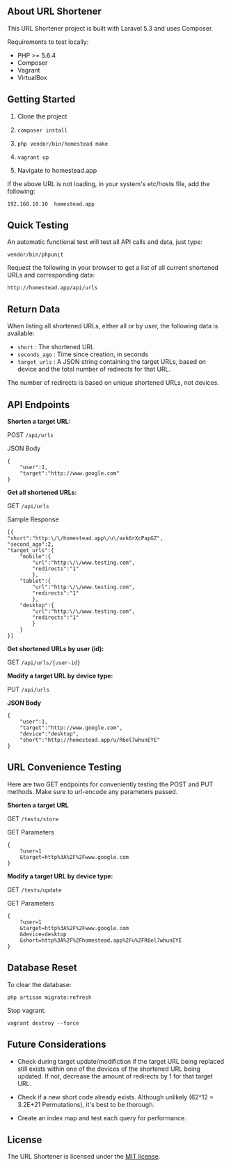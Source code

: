 
## About URL Shortener

This URL Shortener project is built with Laravel 5.3 and uses Composer. 

Requirements to test locally:

- PHP >= 5.6.4
- Composer
- Vagrant
- VirtualBox

## Getting Started

1. Clone the project

2. `composer install`

3. `php vendor/bin/homestead make`

4. `vagrant up`

5. Navigate to homestead.app

If the above URL is not loading, in your system's etc/hosts file, add the following: 

`192.168.10.10  homestead.app`

## Quick Testing

An automatic functional test will test all API calls and data, just type: 

```vendor/bin/phpunit```

Request the following in your browser to get a list of all current shortened URLs and corresponding data:

```http://homestead.app/api/urls```

## Return Data

When listing all shortened URLs, either all or by user, the following data is available:

- `short` : The shortened URL
- `seconds_ago` : Time since creation, in seconds
- `target_urls` : A JSON string containing the target URLs, based on device and the total number of redirects for that URL.

The number of redirects is based on unique shortened URLs, not devices.

## API Endpoints

**Shorten a target URL:**

POST
```/api/urls```

JSON Body
~~~
{
	"user":1,
	"target":"http://www.google.com"
}
~~~

**Get all shortened URLs:**

GET
```/api/urls```

Sample Response
~~~
[{
"short":"http:\/\/homestead.app\/u\/axk6rXcPapGZ",
"second_ago":2,
"target_urls":{
	"mobile":{
		"url":"http:\/\/www.testing.com",
		"redirects":"1"
		},
	"tablet":{
		"url":"http:\/\/www.testing.com",
		"redirects":"1"
		},
	"desktop":{
		"url":"http:\/\/www.testing.com",
		"redirects":"1"
		}
	}
}]
~~~

**Get shortened URLs by user (id):**

GET
```/api/urls/{user-id}```

**Modify a target URL by device type:**

PUT
```/api/urls```

**JSON Body**
~~~
{
	"user":1,
	"target":"http://www.google.com",
	"device":"desktop",
	"short":"http://homestead.app/u/R6el7whunEYE"
}
~~~

## URL Convenience Testing

Here are two GET endpoints for conveniently testing the POST and PUT methods. 
Make sure to url-encode any parameters passed. 

**Shorten a target URL**

GET
```/tests/store```

GET Parameters
~~~
{
	?user=1
	&target=http%3A%2F%2Fwww.google.com
}
~~~

**Modify a target URL by device type:**

GET
```/tests/update```

GET Parameters
~~~
{
	?user=1
	&target=http%3A%2F%2Fwww.google.com
	&device=desktop
	&short=http%3A%2F%2Fhomestead.app%2Fu%2FR6el7whunEYE
}
~~~

## Database Reset

To clear the database:

```php artisan migrate:refresh```

Stop vagrant:

```vagrant destroy --force```

## Future Considerations

- Check during target update/modifiction if the target URL being replaced still exists within one of the devices of the shortened URL being updated. If not, decrease the amount of redirects by 1 for that target URL. 

- Check if a new short code already exists. Although unlikely (62^12 = 3.2E+21 Permutations), it's best to be thorough. 

- Create an index map and test each query for performance. 

## License

The URL Shortener is licensed under the [MIT license](http://opensource.org/licenses/MIT).

